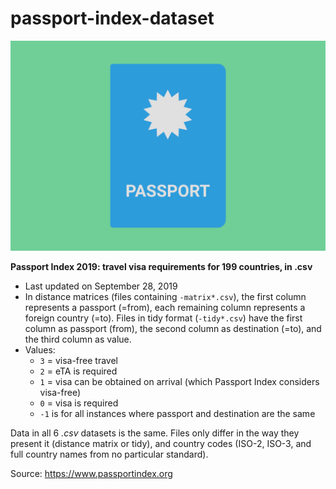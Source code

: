 # passport-index-dataset

![Passport](passport.png)

**Passport Index 2019: travel visa requirements for 199 countries, in .csv**

* Last updated on September 28, 2019
* In distance matrices (files containing `-matrix*.csv`), the first column represents a passport (=from), each remaining column represents a foreign country (=to). Files in tidy format (`-tidy*.csv`) have the first column as passport (from), the second column as destination (=to), and the third column as value.
* Values:
  * `3` = visa-free travel
  * `2` = eTA is required
  * `1` = visa can be obtained on arrival (which Passport Index considers visa-free)
  * `0` = visa is required
  * `-1` is for all instances where passport and destination are the same

Data in all 6 *.csv* datasets is the same. Files only differ in the way they present it (distance matrix or tidy), and country codes (ISO-2, ISO-3, and full country names from no particular standard).

Source: https://www.passportindex.org
